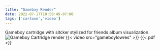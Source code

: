 ```yaml
---
title: "Gameboy Render"
date: 2022-07-17T10:58:49-07:00
tags: ['cartoon','video']
---
```

Gameboy cartridge with sitcker stylized for friends 
album visualization.
![Gameboy Cartridge render](/gameboystatic.png)
{{< video src="gameboylowres" >}}
{{< pdf >}}
